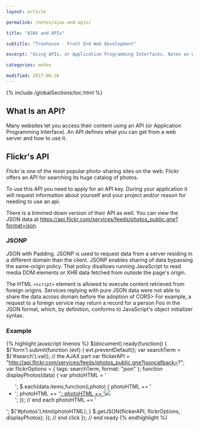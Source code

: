 ```yaml
---
layout: article

permalink: /notes/ajax-and-apis/

title: "AJAX and APIs"

subtitle: "Treehouse - Front End Web Development"

excerpt: "Using APIs, or Application Programming Interfaces. Notes on what APIs generally are. And that an API defines what you can get from a web server and how to use it. This post beiefly documents the API Flickr offers."

categories: notes

modified: 2017-08-26
---
```


{% include /globalSections/toc.html %}

## What Is an API?

Many websites let you access their content using an API (or Application Programming Interface). An API defines what you can get from a web server and how to use it. 

## Flickr's API

Flickr is one of the most popular photo-sharing sites on the web. Flickr offers an API for searching its huge catalog of photos.

To use this API you need to apply for an API key. During your application it will request information about yourself and your project and/or reason for needing to use an api.

There is a trimmed down version of their API as well. You can view the JSON data at <a href="https://api.flickr.com/services/feeds/photos_public.gne?format=json">https://api.flickr.com/services/feeds/photos_public.gne?format=json</a>.

### JSONP

JSON with Padding. JSONP is used to request data from a server residing in a different domain than the client. JSONP enables sharing of data bypassing the same-origin policy. That policy disallows running JavaScript to read media DOM elements or XHR data fetched from outside the page's origin. 

The HTML `<script>` element is allowed to execute content retrieved from foreign origins. Services replying with pure JSON data were not able to share the data across domain before the adoption of CORS> For example, a request to a foreign service may return a record for a person Foo in the JSON format, which, by definition, conforms to JavaScript's object initializer syntax.

### Example

{% highlight javascript linenos %}
$(document).ready(function() {
 $('form').submit(function (evt) {
    evt.preventDefault();
    var searchTerm = $('#search').val();
    // the AJAX part
    var flickerAPI = "http://api.flickr.com/services/feeds/photos_public.gne?jsoncallback=?";
    var flickrOptions = {
      tags: searchTerm,
      format: "json"
    };
    function displayPhotos(data) {
      var photoHTML = '<ul>';
      $.each(data.items,function(i,photo) {
        photoHTML += '<li class="grid-25 tablet-grid-50">';
        photoHTML += '<a href="' + photo.link + '" class="image">';
        photoHTML += '<img src="' + photo.media.m + '"></a></li>';
      }); // end each
      photoHTML += '</ul>';
      $('#photos').html(photoHTML);
    }
    $.getJSON(flickerAPI, flickrOptions, displayPhotos);
  }); // end click
}); // end ready
{% endhighlight %}